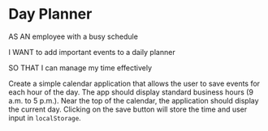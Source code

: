 # Day Planner

AS AN employee with a busy schedule

I WANT to add important events to a daily planner

SO THAT I can manage my time effectively 

Create a simple calendar application that allows the user to save events for each hour of the day. 
The app should display standard business hours (9 a.m. to 5 p.m.).
Near the top of the calendar, the application should display the current day.
Clicking on the save button will store the time and user input in `localStorage`.